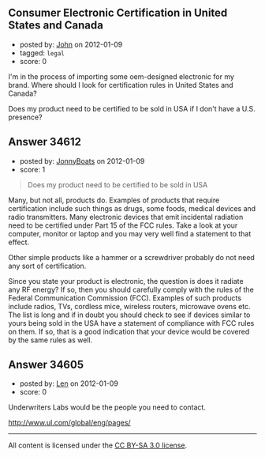 ## Consumer Electronic Certification in United States and Canada

- posted by: [John](https://stackexchange.com/users/-1/15494-john) on 2012-01-09
- tagged: `legal`
- score: 0

I'm in the process of importing some oem-designed electronic for my brand. Where should I look for certification rules in United States and Canada?

Does my product need to be certified to be sold in USA if I don't have a U.S. presence?


## Answer 34612

- posted by: [JonnyBoats](https://stackexchange.com/users/-1/3100-jonnyboats) on 2012-01-09
- score: 1

> Does my product need to be certified to be sold in USA

Many, but not all, products do. Examples of products that require certification include such things as drugs, some foods, medical devices and radio transmitters. Many electronic devices that emit incidental radiation need to be certified under Part 15 of the FCC rules. Take a look at your computer, monitor or laptop and you may very well find a statement to that effect.

Other simple products like a hammer or a screwdriver probably do not need any sort of certification. 

Since you state your product is electronic, the question is does it radiate any RF energy? If so, then you should carefully comply with the rules of the Federal Communication Commission (FCC). Examples of such products include radios, TVs, cordless mice, wireless routers, microwave ovens etc. The list is long and if in doubt you should check to see if devices similar to yours being sold in the USA have a statement of compliance with FCC rules on them. If so, that is a good indication that your device would be covered by the same rules as well.


## Answer 34605

- posted by: [Len](https://stackexchange.com/users/-1/14008-len) on 2012-01-09
- score: 0

Underwriters Labs would be the people you need to contact.

http://www.ul.com/global/eng/pages/



---

All content is licensed under the [CC BY-SA 3.0 license](https://creativecommons.org/licenses/by-sa/3.0/).
